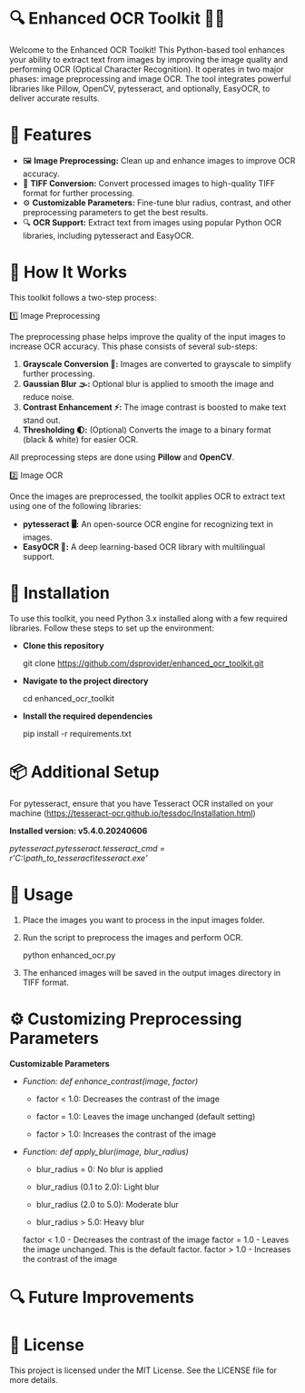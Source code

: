 # 🔍 Enhanced OCR Toolkit 📄✨

Welcome to the Enhanced OCR Toolkit! This Python-based tool enhances your ability to extract text from images by improving the image quality and performing OCR (Optical Character Recognition). It operates in two major phases: image preprocessing and image OCR. The tool integrates powerful libraries like Pillow, OpenCV, pytesseract, and optionally, EasyOCR, to deliver accurate results.


# 📜 Features

* 🖼️ **Image Preprocessing:** Clean up and enhance images to improve OCR accuracy.
* 💾 **TIFF Conversion:** Convert processed images to high-quality TIFF format for further processing.
* ⚙️ **Customizable Parameters:** Fine-tune blur radius, contrast, and other preprocessing parameters to get the best results.
* 🔍 **OCR Support:** Extract text from images using popular Python OCR libraries, including pytesseract and EasyOCR.


# 🚀 How It Works

This toolkit follows a two-step process:

1️⃣ Image Preprocessing

The preprocessing phase helps improve the quality of the input images to increase OCR accuracy. This phase consists of several sub-steps:

1. **Grayscale Conversion 🎨:** Images are converted to grayscale to simplify further processing.
2. **Gaussian Blur 🌫️:** Optional blur is applied to smooth the image and reduce noise.
3. **Contrast Enhancement ⚡:** The image contrast is boosted to make text stand out.
4. **Thresholding 🌓:** (Optional) Converts the image to a binary format (black & white) for easier OCR.

All preprocessing steps are done using **Pillow** and **OpenCV**.

2️⃣ Image OCR

Once the images are preprocessed, the toolkit applies OCR to extract text using one of the following libraries:

* **pytesseract 🖥️:** An open-source OCR engine for recognizing text in images.
* **EasyOCR 🤖:** A deep learning-based OCR library with multilingual support.


# 🔧 Installation

To use this toolkit, you need Python 3.x installed along with a few required libraries. Follow these steps to set up the environment:

- **Clone this repository**
  
    git clone https://github.com/dsprovider/enhanced_ocr_toolkit.git

- **Navigate to the project directory**

    cd enhanced_ocr_toolkit

- **Install the required dependencies**
  
    pip install -r requirements.txt


# 📦 Additional Setup

For pytesseract, ensure that you have Tesseract OCR installed on your machine (https://tesseract-ocr.github.io/tessdoc/Installation.html)

**Installed version: v5.4.0.20240606**

*pytesseract.pytesseract.tesseract_cmd = r'C:\path_to_tesseract\tesseract.exe'*


# 📂 Usage

1. Place the images you want to process in the input images folder.

2. Run the script to preprocess the images and perform OCR.

   python enhanced_ocr.py

3. The enhanced images will be saved in the output images directory in TIFF format.


# ⚙️ Customizing Preprocessing Parameters

**Customizable Parameters**

* *Function: def enhance_contrast(image, factor)*

    - factor < 1.0: Decreases the contrast of the image
 
    - factor = 1.0: Leaves the image unchanged (default setting)
 
    - factor > 1.0: Increases the contrast of the image

* *Function: def apply_blur(image, blur_radius)*

    - blur_radius = 0: No blur is applied
      
    - blur_radius (0.1 to 2.0): Light blur
      
    - blur_radius (2.0 to 5.0): Moderate blur
      
    - blur_radius > 5.0: Heavy blur

    factor < 1.0 - Decreases the contrast of the image
    factor = 1.0 - Leaves the image unchanged. This is the default factor.
    factor > 1.0 - Increases the contrast of the image

# 🔍 Future Improvements



# 📄 License

This project is licensed under the MIT License. See the LICENSE file for more details.


